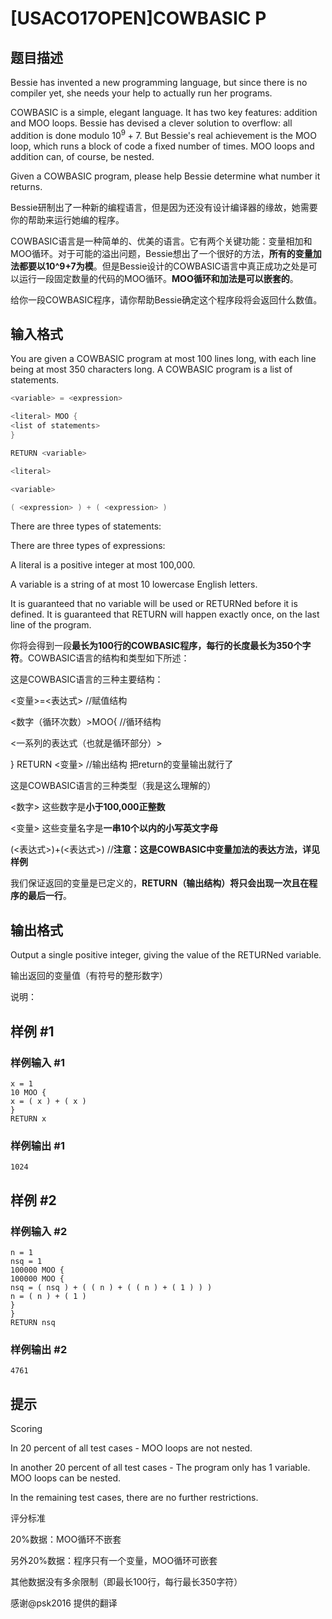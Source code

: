 # [USACO17OPEN]COWBASIC P

## 题目描述

Bessie has invented a new programming language, but since there is no compiler yet, she needs your help to actually run her programs.


COWBASIC is a simple, elegant language. It has two key features: addition and MOO loops. Bessie has devised a clever solution to overflow: all addition is done modulo $10^9+7$. But Bessie's real achievement is the MOO loop, which runs a block of code a fixed number of times. MOO loops and addition can, of course, be nested.


Given a COWBASIC program, please help Bessie determine what number it returns.

Bessie研制出了一种新的编程语言，但是因为还没有设计编译器的缘故，她需要你的帮助来运行她编的程序。

COWBASIC语言是一种简单的、优美的语言。它有两个关键功能：变量相加和MOO循环。对于可能的溢出问题，Bessie想出了一个很好的方法，**所有的变量加法都要以10^9+7为模**。但是Bessie设计的COWBASIC语言中真正成功之处是可以运行一段固定数量的代码的MOO循环。**MOO循环和加法是可以嵌套的**。

给你一段COWBASIC程序，请你帮助Bessie确定这个程序段将会返回什么数值。


## 输入格式

You are given a COWBASIC program at most 100 lines long, with each line being at most 350 characters long. A COWBASIC program is a list of statements.


```cpp
<variable> = <expression>

<literal> MOO {
<list of statements>
}

RETURN <variable>
```

```cpp
<literal>

<variable>

( <expression> ) + ( <expression> )
```

There are three types of statements:

There are three types of expressions:

A literal is a positive integer at most 100,000.


A variable is a string of at most 10 lowercase English letters.


It is guaranteed that no variable will be used or RETURNed before it is defined. It is guaranteed that RETURN will happen exactly once, on the last line of the program.



你将会得到一段**最长为100行的COWBASIC程序，每行的长度最长为350个字符**。COWBASIC语言的结构和类型如下所述：


这是COWBASIC语言的三种主要结构：


<变量>=<表达式>          //赋值结构


<数字（循环次数）>MOO{          //循环结构

<一系列的表达式（也就是循环部分）>



}
RETURN <变量>           //输出结构 把return的变量输出就行了

这是COWBASIC语言的三种类型（我是这么理解的）

<数字> 这些数字是**小于100,000正整数**

<变量> 这些变量名字是**一串10个以内的小写英文字母**

(<表达式>)+(<表达式>) //**注意：这是COWBASIC中变量加法的表达方法，详见样例**

我们保证返回的变量是已定义的，**RETURN（输出结构）将只会出现一次且在程序的最后一行**。


## 输出格式

Output a single positive integer, giving the value of the RETURNed variable.

输出返回的变量值（有符号的整形数字）

说明：


## 样例 #1

### 样例输入 #1
```
x = 1
10 MOO {
x = ( x ) + ( x )
}
RETURN x
```

### 样例输出 #1

```
1024
```

## 样例 #2

### 样例输入 #2
```
n = 1
nsq = 1
100000 MOO {
100000 MOO {
nsq = ( nsq ) + ( ( n ) + ( ( n ) + ( 1 ) ) )
n = ( n ) + ( 1 )
}
}
RETURN nsq
```

### 样例输出 #2

```
4761
```

## 提示

Scoring




In 20 percent of all test cases - MOO loops are not nested.

In another 20 percent of all test cases - The program only has 1 variable. MOO loops can be nested.

In the remaining test cases, there are no further restrictions.

评分标准

20%数据：MOO循环不嵌套

另外20%数据：程序只有一个变量，MOO循环可嵌套

其他数据没有多余限制（即最长100行，每行最长350字符）


感谢@psk2016  提供的翻译

